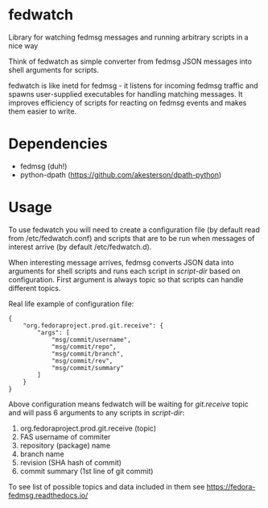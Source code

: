 fedwatch
========

Library for watching fedmsg messages and running arbitrary scripts in a nice way

Think of fedwatch as simple converter from fedmsg JSON messages into shell
arguments for scripts. 

fedwatch is like inetd for fedmsg - it listens for incoming fedmsg
traffic and spawns user-supplied executables for handling matching
messages.  It improves efficiency of scripts for reacting on fedmsg
events and makes them easier to write.

Dependencies
============
* fedmsg (duh!)
* python-dpath (https://github.com/akesterson/dpath-python)

Usage
=====

To use fedwatch you will need to create a configuration file (by default read
from /etc/fedwatch.conf) and scripts that are to be run when messages of
interest arrive (by default /etc/fedwatch.d). 

When interesting message arrives, fedmsg converts JSON data into arguments for
shell scripts and runs each script in <em>script-dir</em> based on
configuration. First argument is always topic so that scripts can handle
different topics. 

Real life example of configuration file:

    {
        "org.fedoraproject.prod.git.receive": {
            "args": [
                "msg/commit/username",
                "msg/commit/repo",
                "msg/commit/branch",
                "msg/commit/rev",
                "msg/commit/summary"
            ]
        }
    }

Above configuration means fedwatch will be waiting for <em>git.receive</em>
topic and will pass 6 arguments to any scripts in <em>script-dir</em>:
  
  1. org.fedoraproject.prod.git.receive (topic)
  2. FAS username of commiter
  3. repository (package) name
  4. branch name
  5. revision (SHA hash of commit)
  6. commit summary (1st line of git commit)

To see list of possible topics and data included in them see
https://fedora-fedmsg.readthedocs.io/

